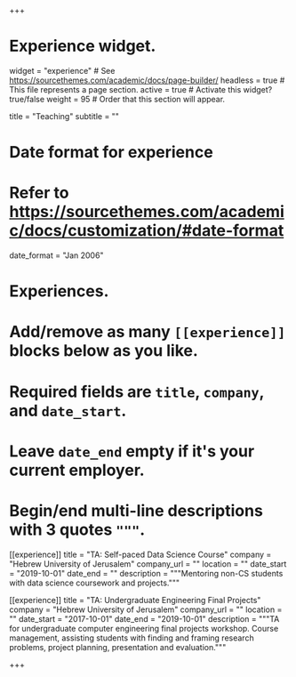 +++
# Experience widget.
widget = "experience"  # See https://sourcethemes.com/academic/docs/page-builder/
headless = true  # This file represents a page section.
active = true  # Activate this widget? true/false
weight = 95  # Order that this section will appear.

title = "Teaching"
subtitle = ""

# Date format for experience
#   Refer to https://sourcethemes.com/academic/docs/customization/#date-format
date_format = "Jan 2006"

# Experiences.
#   Add/remove as many `[[experience]]` blocks below as you like.
#   Required fields are `title`, `company`, and `date_start`.
#   Leave `date_end` empty if it's your current employer.
#   Begin/end multi-line descriptions with 3 quotes `"""`.

[[experience]]
  title = "TA: Self-paced Data Science Course"
  company = "Hebrew University of Jerusalem"
  company_url = ""
  location = ""
  date_start = "2019-10-01"
  date_end = ""
  description = """Mentoring non-CS students with data science coursework and projects."""

[[experience]]
  title = "TA: Undergraduate Engineering Final Projects"
  company = "Hebrew University of Jerusalem"
  company_url = ""
  location = ""
  date_start = "2017-10-01"
  date_end = "2019-10-01"
  description = """TA for undergraduate computer engineering final projects workshop. Course management, assisting students with finding and framing research problems, project planning, presentation and evaluation."""

+++
